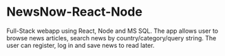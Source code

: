 # NewsNow-React-Node
Full-Stack webapp using React, Node and MS SQL. The app allows user to browse news articles, search news by country/category/query string. The user can register, log in and save news to read later.
